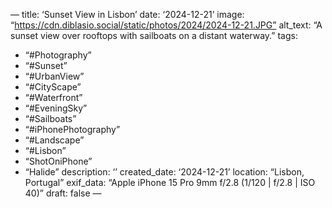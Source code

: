 —
title: ‘Sunset View in Lisbon’
date: ‘2024-12-21’
image: “https://cdn.diblasio.social/static/photos/2024/2024-12-21.JPG”
alt_text: “A sunset view over rooftops with sailboats on a distant waterway.”
tags:
  - “#Photography”
  - “#Sunset”
  - “#UrbanView”
  - “#CityScape”
  - “#Waterfront”
  - “#EveningSky”
  - “#Sailboats”
  - “#iPhonePhotography”
  - “#Landscape”
  - “#Lisbon”
  - “ShotOniPhone”
  - “Halide”
description: ‘’
created_date: ‘2024-12-21’
location: “Lisbon, Portugal”
exif_data: “Apple iPhone 15 Pro 9mm f/2.8 (1/120 | f/2.8 | ISO 40)”
draft: false
—